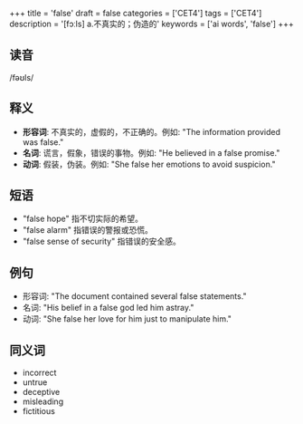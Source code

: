 +++
title = 'false'
draft = false
categories = ['CET4']
tags = ['CET4']
description = '[fɔːls] a.不真实的；伪造的'
keywords = ['ai words', 'false']
+++

## 读音
/fəʊls/

## 释义
- **形容词**: 不真实的，虚假的，不正确的。例如: "The information provided was false."
- **名词**: 谎言，假象，错误的事物。例如: "He believed in a false promise."
- **动词**: 假装，伪装。例如: "She false her emotions to avoid suspicion."

## 短语
- "false hope" 指不切实际的希望。
- "false alarm" 指错误的警报或恐慌。
- "false sense of security" 指错误的安全感。

## 例句
- 形容词: "The document contained several false statements."
- 名词: "His belief in a false god led him astray."
- 动词: "She false her love for him just to manipulate him."

## 同义词
- incorrect
- untrue
- deceptive
- misleading
- fictitious
